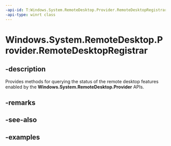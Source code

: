 ```yaml
---
-api-id: T:Windows.System.RemoteDesktop.Provider.RemoteDesktopRegistrar
-api-type: winrt class
---
```


# Windows.System.RemoteDesktop.Provider.RemoteDesktopRegistrar

<!--
public static class RemoteDesktopRegistrar
-->


## -description

Provides methods for querying the status of the remote desktop features enabled by the **Windows.System.RemoteDesktop.Provider** APIs.

## -remarks

## -see-also

## -examples



